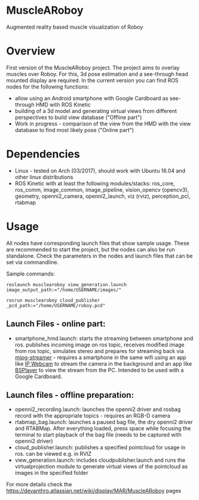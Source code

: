 # MuscleARoboy
Augmented reality based muscle visualization of Roboy

# Overview
First version of the MuscleARoboy project. The project aims to overlay muscles over Roboy. For this, 3d pose estimation and a see-through head mounted display are required.
In the current version you can find ROS nodes for the following functions:
* allow using an Android smartphone with Google Cardboard as see-through HMD with ROS Kinetic
* building of a 3d model and generating virtual views from different perspectives to build view database ("Offline part")
* Work in progress - comparison of the view from the HMD with the view database to find most likely pose ("Online part")

# Dependencies
* Linux - tested on Arch (03/2017), should work with Ubuntu 16.04 and other linux distributions
* ROS Kinetic with at least the following modules/stacks: ros_core, ros_comm, image_common, image_pipeline, vision_opencv (opencv3), geometry, openni2_camera, openni2_launch, viz (rviz), perception_pcl, rtabmap

# Usage
All nodes have corresponding launch files that show sample usage. These are recommended to start the project, but the nodes can also be run standalone. 
Check the parameters in the nodes and launch files that can be set via commandline.

Sample commands:

```
roslaunch musclearoboy view_generation.launch image_output_path:="/home/USERNAME/images/"

rosrun musclearoboy cloud_publisher _pcd_path:="/home/USERNAME/roboy.pcd"
```

## Launch Files - online part:
* smartphone_hmd.launch: starts the streaming between smartphone and ros. publishes incoming image on ros topic, receives modified image from ros topic, simulates stereo and prepares for streaming back via [mjpg-streamer](https://github.com/jacksonliam/mjpg-streamer) - requires a smartphone in the same wifi using an app like [IP Webcam](https://play.google.com/store/apps/details?id=com.pas.webcam) to stream the camera in the background and an app like [BSPlayer](https://play.google.com/store/apps/details?id=com.bsplayer.bspandroid.free) to view the stream from the PC. Intended to be used with a Google Cardboard.

## Launch files - offline preparation:
* openni2_recording.launch: launches the openni2 driver and rosbag record with the appropriate topics - requires an RGB-D camera
* rtabmap_bag.launch: launches a paused bag file, the dry openni2 driver and RTABMap. After everything loaded, press space while focusing the terminal to start playback of the bag file (needs to be captured with openni2 driver)
* cloud_publisher.launch: publishes a specified pointcloud for usage in ros. can be viewed e.g. in RVIZ
* view_generation.launch: includes cloudpublisher.launch and runs the virtualprojection module to generate virtual views of the pointcloud as images in the specified folder

For more details check the https://devanthro.atlassian.net/wiki/display/MAR/MuscleARoboy pages